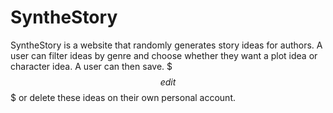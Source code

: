 # SyntheStory 

SyntheStory is a website that randomly generates story ideas for authors. A user can filter ideas by genre and choose whether they want a plot idea or character idea. A user can then save. $$$edit$$$ or delete these ideas on their own personal account.

